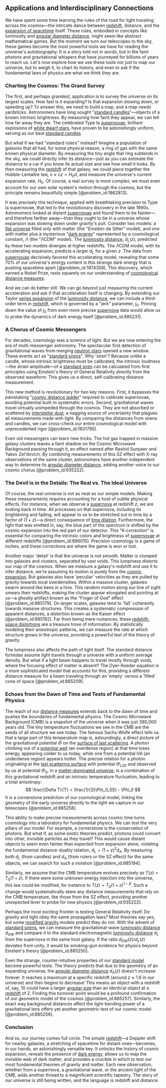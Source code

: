 ## Applications and Interdisciplinary Connections

We have spent some time learning the rules of the road for light traveling across the cosmos—the intricate dance between [redshift](@article_id:159451), distance, and the [expansion of spacetime](@article_id:160633) itself. These rules, embodied in concepts like luminosity and [angular diameter distance](@article_id:157323), might seem like abstract mathematical games. But the moment we turn our telescopes to the sky, these games become the most powerful tools we have for reading the universe's autobiography. It is a story told not in words, but in the faint photons and gravitational whispers that have journeyed for billions of years to reach us. Let's now explore how we use these tools not just to map our universe, but to weigh it, to chart its history, and even to ask if the fundamental laws of physics are what we think they are.

### Charting the Cosmos: The Grand Survey

The first, and perhaps grandest, application is to survey the universe on its largest scales. How fast is it expanding? Is that expansion slowing down, or speeding up? To answer this, we need to build a map, and a map needs yardsticks. Astronomers have long sought "[standard candles](@article_id:157615)"—objects of a known intrinsic brightness. By measuring how faint they appear, we can tell how far away they are. The celebrated Type Ia [supernovae](@article_id:161279), brilliant explosions of [white dwarf stars](@article_id:140895), have proven to be astonishingly uniform, serving as our best [standard candles](@article_id:157615).

But what if we had "standard rulers" instead? Imagine a population of galaxies that all had, for some physical reason, a ring of gas with the same known physical diameter. By measuring the tiny angle that ring subtends in the sky, we could directly infer its distance—just as you can estimate the distance to a car if you know its actual size and see how small it looks. By then measuring the [redshift](@article_id:159451) of that galaxy, we could piece together the Hubble-Lemaître law, $v \approx cz = H_0 d$, and measure the universe's current expansion rate, $H_0$. Of course, a real survey is more complex; we must even account for our own solar system's motion through the cosmos, but the principle remains beautifully simple [@problem_id:1862813].

It was precisely this technique, applied with breathtaking precision to Type Ia supernovae, that led to the revolutionary discovery in the late 1990s. Astronomers looked at distant [supernovae](@article_id:161279) and found them to be fainter—and therefore farther away—than they ought to be in a universe whose expansion was slowing down under gravity's pull. Consider two models: a [flat universe](@article_id:183288) filled only with matter (the "Einstein-de Sitter" model), and one with matter plus a mysterious "[dark energy](@article_id:160629)" represented by a cosmological constant, $\Lambda$ (the "$\Lambda$CDM" model). The [luminosity distance](@article_id:158938), $d_L(z)$, predicted by these two models diverges at higher redshifts. The $\Lambda$CDM model, with its accelerating expansion, predicts a larger $d_L$ for a given $z$. The data from [supernovae](@article_id:161279) decisively favored this accelerating model, revealing that some 70% of our universe's energy content is this strange dark energy that is pushing spacetime apart [@problem_id:1874358]. This discovery, which earned a Nobel Prize, rests squarely on our understanding of [cosmological distance measures](@article_id:276017).

And we can do better still. We can go beyond just measuring the current acceleration and ask if that acceleration itself is changing. By extending our Taylor [series expansion](@article_id:142384) of the [luminosity distance](@article_id:158938), we can include a third-order term in [redshift](@article_id:159451), which is governed by a "jerk" parameter, $j_0$. Pinning down the value of $j_0$ from even more precise [supernova](@article_id:158957) data would allow us to probe the dynamics of dark energy itself [@problem_id:885231].

### A Chorus of Cosmic Messengers

For decades, cosmology was a science of light. But we are now entering the era of multi-messenger astronomy. The spectacular first detection of gravitational waves from merging [neutron stars](@article_id:139189) opened a new window. These events act as "[standard sirens](@article_id:157313)". Why 'siren'? Because unlike a candle, whose intrinsic brightness must be calibrated, the intrinsic loudness—the strain amplitude—of a [standard siren](@article_id:143677) can be calculated from first principles using Einstein's theory of General Relativity directly from the observed waveform. This gives us a direct, self-calibrating distance measurement.

This new method is revolutionary for two key reasons. First, it bypasses the painstaking "[cosmic distance ladder](@article_id:159708)" required to calibrate supernovae, avoiding potential built-in systematic errors. Second, gravitational waves travel virtually unimpeded through the cosmos. They are not absorbed or scattered by [interstellar dust](@article_id:159047), a nagging source of uncertainty that plagues all measurements made with light. By comparing the distances from sirens and candles, we can cross-check our entire cosmological model with unprecedented rigor [@problem_id:1831795].

Even old messengers can learn new tricks. The hot gas trapped in massive galaxy clusters leaves a faint shadow on the Cosmic Microwave Background passing through it, an effect named after Rashid Sunyaev and Yakov Zel'dovich. By combining measurements of this SZ effect with X-ray observations of the same cluster, astronomers have another independent way to determine its [angular diameter distance](@article_id:157323), adding another voice to our cosmic chorus [@problem_id:935222].

### The Devil is in the Details: The Real vs. The Ideal Universe

Of course, the real universe is not as neat as our simple models. Making these measurements requires accounting for a host of subtle physical effects. For instance, when we observe a [supernova](@article_id:158957) at redshift $z$, we are looking back in time. All processes on that supernova, including its brightening and fading, will appear to us to be stretched out in time by a factor of $(1+z)$—a direct consequence of [time dilation](@article_id:157383). Furthermore, the light that was emitted in, say, the blue part of the spectrum is shifted by the cosmic expansion into the red part of our detector. This "K-correction" is essential for comparing the intrinsic colors and brightness of [supernovae](@article_id:161279) at different redshifts [@problem_id:896015]. Precision cosmology is a game of inches, and these corrections are where the game is won or lost.

Another major 'detail' is that the universe is not smooth. Matter is clumped into galaxies and clusters, separated by vast voids. This lumpiness distorts our map of the cosmos. When we measure a galaxy's redshift and use it to infer distance, we're assuming its motion is purely from the [cosmic expansion](@article_id:160508). But galaxies also have 'peculiar' velocities as they are pulled by gravity towards local overdensities. Within a massive cluster, galaxies swarm around like bees in a hive. This random motion along our line of sight smears their redshifts, making the cluster appear elongated and pointing at us—a ghostly artifact known as the "Finger of God" effect [@problem_id:885179]. On larger scales, galaxies tend to 'fall' coherently towards massive structures. This creates a systematic compression of apparent distances, a distortion known as the Kaiser effect [@problem_id:885192]. Far from being mere nuisances, these [redshift-space distortions](@article_id:157142) are a treasure trove of information. By statistically modeling their anisotropic patterns, we can measure the rate at which structure grows in the universe, providing a powerful test of the theory of gravity.

The lumpiness also affects the path of light itself. The standard distance formulas assume light travels through a universe with a uniform average density. But what if a light beam happens to travel mostly through voids, where the focusing effect of matter is absent? The Dyer-Roeder equation is a more sophisticated model that accounts for this, providing a different distance measure for a beam traveling through an 'empty' versus a 'filled' cone of space [@problem_id:885209].

### Echoes from the Dawn of Time and Tests of Fundamental Physics

The reach of our [distance measures](@article_id:144792) extends back to the dawn of time and pushes the boundaries of fundamental physics. The Cosmic Microwave Background (CMB) is a snapshot of the universe when it was just 380,000 years old. The tiny temperature fluctuations we see in the CMB are the seeds of all structure we see today. The famous Sachs-Wolfe effect tells us that a large part of this temperature map is, astoundingly, a direct picture of the gravitational potential $\Phi$ on the [surface of last scattering](@article_id:265697). A photon climbing out of a [potential well](@article_id:151646) (an overdense region) at that time loses energy, appearing colder to us today, while one from a potential hill (an underdense region) appears hotter. The precise relation for a photon originating at the [last scattering surface](@article_id:157207) with potential $\Phi_{LSS}$ and observed by us at potential $\Phi_0$, in a [matter-dominated universe](@article_id:157760), is a combination of this gravitational redshift and an intrinsic temperature fluctuation, leading to a total anisotropy:
$$ \frac{\Delta T}{T} = \frac{1}{3}\Phi_{LSS} - \Phi_0 $$
It is a cornerstone prediction of our cosmological model, linking the geometry of the early universe directly to the light we capture in our telescopes [@problem_id:885258].

This ability to make precise measurements across cosmic time turns cosmology into a laboratory for fundamental physics. We can test the very pillars of our model. For example, a cornerstone is the conservation of photons. But what if, as some exotic theories predict, photons could convert into other, invisible particles as they travel? This would cause distant objects to seem even fainter than expected from expansion alone, violating the fundamental distance-duality relation, $d_L = (1+z)^2 d_A$. By measuring both $d_L$ (from candles) and $d_A$ (from rulers or the SZ effect) for the same objects, we can search for such a violation [@problem_id:885194].

Similarly, we assume that the CMB temperature evolves precisely as $T(z) = T_0(1+z)$. If there were some unknown energy injection into the universe, this law could be modified, for instance to $T(z)=T_0(1+z)^{1-\beta}$. Such a change would systematically skew any distance measurements that rely on the CMB temperature, like those from the SZ effect, providing another unexpected lever to probe for new physics [@problem_id:935222].

Perhaps the most exciting frontier is testing General Relativity itself. Do gravity and light obey the same propagation laws? Most theories say yes, but some [modified gravity](@article_id:158365) models predict they do not. With the advent of [standard sirens](@article_id:157313), we can measure the gravitational-wave [luminosity distance](@article_id:158938) $d_{GW}$ and compare it to the standard electromagnetic [luminosity distance](@article_id:158938) $d_L$ from the supernova in the same host galaxy. If the ratio $d_{GW}(z)/d_L(z)$ deviates from unity, it would be smoking-gun evidence for physics beyond Einstein's theory [@problem_id:885250].

Even the strange, counter-intuitive properties of our [standard model](@article_id:136930) become powerful tests. The theory predicts that due to the geometry of an expanding universe, the [angular diameter distance](@article_id:157323) $d_A(z)$ doesn't increase forever. It reaches a maximum at a specific redshift (around $z \approx 1.6$ in our universe) and then begins to decrease! This means an object with a redshift of, say, 10 could have a larger [angular size](@article_id:195402) than an identical object at a [redshift](@article_id:159451) of 2. Finding this turnover point would be a profound confirmation of our geometric model of the cosmos [@problem_id:885257]. Similarly, the exact way background distances affect the light-bending power of a gravitational lens offers yet another geometric test of our cosmic model [@problem_id:885259].

### Conclusion

And so, our journey comes full circle. The simple [redshift](@article_id:159451)—a Doppler shift for nearby galaxies, a stretching of spacetime for distant ones—becomes, in our hands, an astonishingly versatile key. It unlocks the history of cosmic expansion, reveals the presence of [dark energy](@article_id:160629), allows us to map the invisible web of dark matter, and provides a crucible in which to test our most fundamental theories of gravity and matter. Each new observation, whether from a supernova, a gravitational wave, or the ancient light of the CMB, adds another thread to a magnificent scientific tapestry. The story of our universe is still being written, and the language is redshift and distance.